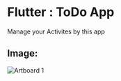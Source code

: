 # Flutter : ToDo App
Manage your Activites by this app

## Image:

![Artboard 1](https://github.com/bardlur/ToDo/assets/138980378/fd562f3f-6543-419b-88ba-be3992508284)
